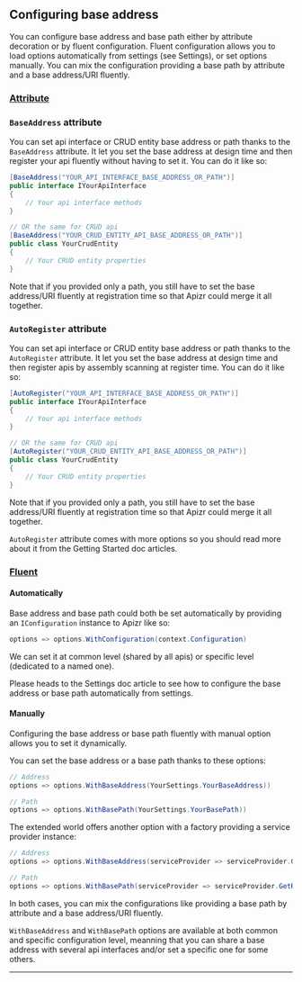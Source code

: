 ﻿## Configuring base address

You can configure base address and base path either by attribute decoration or by fluent configuration.
Fluent configuration allows you to load options automatically from settings (see Settings), or set options manually.
You can mix the configuration providing a base path by attribute and a base address/URI fluently.

### [Attribute](#tab/tabid-attribute)

### `BaseAddress` attribute

You can set api interface or CRUD entity base address or path thanks to the `BaseAddress` attribute. It let you set the base address at design time and then register your api fluently without having to set it.
You can do it like so:

```csharp
[BaseAddress("YOUR_API_INTERFACE_BASE_ADDRESS_OR_PATH")]
public interface IYourApiInterface
{
    // Your api interface methods
}

// OR the same for CRUD api
[BaseAddress("YOUR_CRUD_ENTITY_API_BASE_ADDRESS_OR_PATH")]
public class YourCrudEntity
{
    // Your CRUD entity properties
}
```

Note that if you provided only a path, you still have to set the base address/URI fluently at registration time so that Apizr could merge it all together.

### `AutoRegister` attribute

You can set api interface or CRUD entity base address or path thanks to the `AutoRegister` attribute. It let you set the base address at design time and then register apis by assembly scanning at register time.
You can do it like so:

```csharp
[AutoRegister("YOUR_API_INTERFACE_BASE_ADDRESS_OR_PATH")]
public interface IYourApiInterface
{
    // Your api interface methods
}

// OR the same for CRUD api
[AutoRegister("YOUR_CRUD_ENTITY_API_BASE_ADDRESS_OR_PATH")]
public class YourCrudEntity
{
    // Your CRUD entity properties
}
```

Note that if you provided only a path, you still have to set the base address/URI fluently at registration time so that Apizr could merge it all together.

`AutoRegister` attribute comes with more options so you should read more about it from the Getting Started doc articles.

### [Fluent](#tab/tabid-fluent)

#### Automatically

Base address and base path could both be set automatically by providing an `IConfiguration` instance to Apizr like so:
```csharp
options => options.WithConfiguration(context.Configuration)
```

We can set it at common level (shared by all apis) or specific level (dedicated to a named one).

Please heads to the Settings doc article to see how to configure the base address or base path automatically from settings.

#### Manually

Configuring the base address or base path fluently with manual option allows you to set it dynamically.

You can set the base address or a base path thanks to these options:

```csharp
// Address
options => options.WithBaseAddress(YourSettings.YourBaseAddress))

// Path
options => options.WithBasePath(YourSettings.YourBasePath))
```

The extended world offers another option with a factory providing a service provider instance:

```csharp
// Address
options => options.WithBaseAddress(serviceProvider => serviceProvider.GetRequiredService<IYourSettingsService>().YourBaseAddress))

// Path
options => options.WithBasePath(serviceProvider => serviceProvider.GetRequiredService<IYourSettingsService>().YourBasePath))
```

In both cases, you can mix the configurations like providing a base path by attribute and a base address/URI fluently.

```WithBaseAddress``` and ```WithBasePath``` options are available at both common and specific configuration level, meanning that you can share a base address with several api interfaces and/or set a specific one for some others.

***